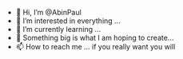 - 👋 Hi, I’m @AbinPaul
- 👀 I’m interested in everything ...
- 🌱 I’m currently learning ...
- 💞️ Something big is what I am hoping to create...
- 📫 How to reach me ... if you really want you will
<!---
AbinPaul5/AbinPaul5 is a ✨ special ✨ repository because its `README.md` (this file) appears on your GitHub profile.
You can click the Preview link to take a look at your changes.
--->
